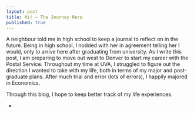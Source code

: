```yaml
---
layout: post
title: Hi! — The Journey Here
published: true
---
```

A neighbour told me in high school to keep a journal to reflect on in the future. Being in high school, I nodded with her in agreement telling her I would, only to arrive here after graduating from university. As I write this post, I am preparing to move out west to Denver to start my career with the Postal Service. Throughout my time at UVA, I struggled to figure out the direction I wanted to take with my life, both in terms of my major and post-graduate plans. After much trial and error (lots of errors), I happily majored in Economics. 

Through this blog, I hope to keep better track of my life experiences. 

-
